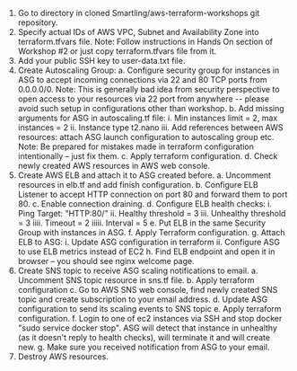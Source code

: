 1. Go to directory in cloned Smartling/aws-terraform-workshops git repository.
2. Specify actual IDs of AWS VPC, Subnet and Availability Zone into terraform.tfvars file.
Note: Follow instructions in Hands On section of Workshop #2 or just copy terraform.tfvars file from it.
3. Add your public SSH key to user-data.txt file.
4. Create Autoscaling Group:
  a. Configure security group for instances in ASG to accept incoming connections via 22 and 80 TCP ports from 0.0.0.0/0.
Note: This is generally bad idea from security perspective to open access to your resources via 22 port from anywhere -- please avoid such setup in configurations other than workshop.
  b. Add missing arguments for ASG in autoscaling.tf file:
    i. Min instances limit = 2, max instances = 2
    ii. Instance type t2.nano
    iii. Add references between AWS resources: attach ASG launch configuration to autoscaling group etc.
Note: Be prepared for mistakes made in terraform configuration intentionally – just fix them.
  c. Apply terraform configuration.
  d. Check newly created AWS resources in AWS web console.
5. Create AWS ELB and attach it to ASG created before.
  a. Uncomment resources in elb.tf and add finish configuration.
  b. Configure ELB Listener to accept HTTP connection on port 80 and forward them to port 80.
  c. Enable connection draining.
  d. Configure ELB health checks:
    i. Ping Target: "HTTP:80/"
    ii. Healthy threshold = 3
    iii. Unhealthy threshold = 3
    iiii. Timeout = 2
    iiiii. Interval = 5
  e. Put ELB in the same Security Group with instances in ASG.
  f. Apply Terraform configuration.
  g. Attach  ELB to ASG:
    i. Update ASG configuration in terraform
    ii. Configure ASG to use ELB metrics instead of EC2
  h. Find ELB endpoint and open it in browser – you should see nginx welcome page.
6. Create SNS topic to receive ASG scaling notifications to email.
  a. Uncomment SNS topic resource in sns.tf file.
  b. Apply terraform configuration
  c. Go to AWS SNS web console, find newly created SNS topic and create subscription to your email address.
  d. Update ASG configuration to send its scaling events to SNS topic
  e. Apply terraform configuration.
  f. Login to one of ec2 instances via SSH and stop docker "sudo service docker stop". ASG will detect that instance in unhealthy (as it doesn't reply to health checks), will terminate it and will create new.
  g. Make sure you received notification from ASG to your email.
7. Destroy AWS resources.